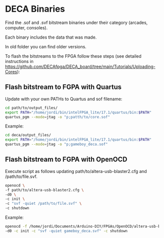 # DECA Binaries 

Find the .sof and .svf bitstream binaries under their category (arcades, computer, consoles).

Each binary includes the data that was made. 

In old folder you can find older versions.



To flash the bitstreams to the FPGA follow these steps (see detailed instructions in https://github.com/DECAfpga/DECA_board/tree/main/Tutorials/Uploading-Cores):



## Flash bitstream to FGPA with Quartus

Update with your own PATHs to Quartus and sof filename:

```sh
cd path/to/output_files/
export PATH="/home/jordi/bin/intelFPGA_lite/17.1/quartus/bin:$PATH"
quartus_pgm --mode=jtag -o "p;patth/to/core.sof"

```

Example:

```sh
cd deca/output_files/
export PATH="/home/jordi/bin/intelFPGA_lite/17.1/quartus/bin:$PATH"
quartus_pgm --mode=jtag -o "p;gameboy_deca.sof"

```



## Flash bitstream to FGPA with OpenOCD

Execute script as follows updating path/to/altera-usb-blaster2.cfg and  /path/to/file.svf. 

```sh
openocd \
-f path/to/altera-usb-blaster2.cfg \
-d0 \
-c init \
-c "svf -quiet /path/to/file.svf" \
-c shutdown

```

Example:

```sh
openocd -f /home/jordi/Documents/Arduino-DIY/FPGAs/OpenOCD/altera-usb-blaster2.cfg \
-d0 -c init -c "svf -quiet gameboy_deca.svf" -c shutdown

```


